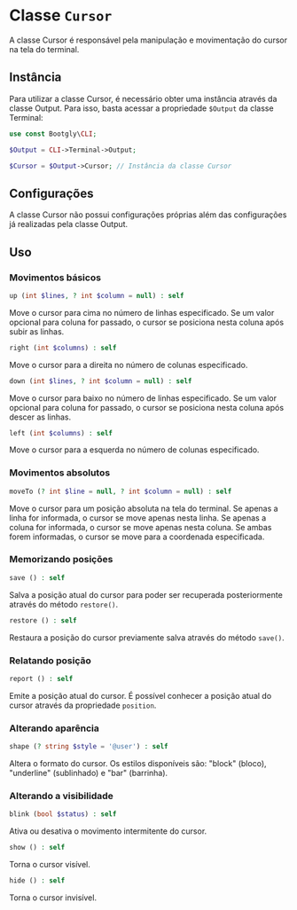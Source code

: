 # Classe `Cursor`

A classe Cursor é responsável pela manipulação e movimentação do cursor na tela do terminal.

## Instância

Para utilizar a classe Cursor, é necessário obter uma instância através da classe Output. Para isso, basta acessar a propriedade `$Output` da classe Terminal:

```php
use const Bootgly\CLI;

$Output = CLI->Terminal->Output;

$Cursor = $Output->Cursor; // Instância da classe Cursor
```

## Configurações

A classe Cursor não possui configurações próprias além das configurações já realizadas pela classe Output.

## Uso

### Movimentos básicos

```php
up (int $lines, ? int $column = null) : self
```

Move o cursor para cima no número de linhas especificado. Se um valor opcional para coluna for passado, o cursor se posiciona nesta coluna após subir as linhas.

```php
right (int $columns) : self
```

Move o cursor para a direita no número de colunas especificado.

```php
down (int $lines, ? int $column = null) : self
```

Move o cursor para baixo no número de linhas especificado. Se um valor opcional para coluna for passado, o cursor se posiciona nesta coluna após descer as linhas.

```php
left (int $columns) : self
```

Move o cursor para a esquerda no número de colunas especificado.

### Movimentos absolutos

```php
moveTo (? int $line = null, ? int $column = null) : self
```

Move o cursor para um posição absoluta na tela do terminal. Se apenas a linha for informada, o cursor se move apenas nesta linha. Se apenas a coluna for informada, o cursor se move apenas nesta coluna. Se ambas forem informadas, o cursor se move para a coordenada especificada.

### Memorizando posições

```php
save () : self
```

Salva a posição atual do cursor para poder ser recuperada posteriormente através do método `restore()`.

```php
restore () : self
```

Restaura a posição do cursor previamente salva através do método `save()`.

### Relatando posição

```php
report () : self
```

Emite a posição atual do cursor. É possível conhecer a posição atual do cursor através da propriedade `position`.

### Alterando aparência

```php
shape (? string $style = '@user') : self
```

Altera o formato do cursor. Os estilos disponíveis são: "block" (bloco), "underline" (sublinhado) e "bar" (barrinha).

### Alterando a visibilidade

```php
blink (bool $status) : self
```

Ativa ou desativa o movimento intermitente do cursor.

```php
show () : self
```

Torna o cursor visível.

```php
hide () : self
```

Torna o cursor invisível.

